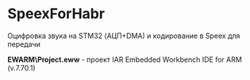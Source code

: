 # SpeexForHabr
Оцифровка звука на STM32 (АЦП+DMA) и кодирование в Speex для передачи

**EWARM\Project.eww** - проект IAR Embedded Workbench IDE for ARM (v.7.70.1)
